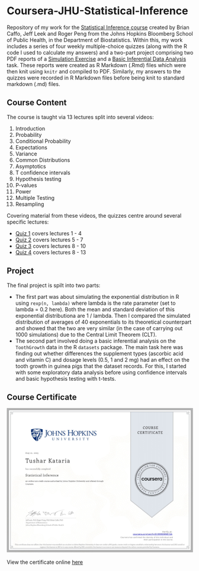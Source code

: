# Coursera-JHU-Statistical-Inference
Repository of my work for the [Statistical Inference course](https://www.coursera.org/learn/statistical-inference) created by Brian Caffo, Jeff Leek and Roger Peng from the Johns Hopkins Bloomberg School of Public Health, in the Department of Biostatistics. Within this, my work includes a series of four weekly multiple-choice quizzes (along with the R code I used to calculate my answers) and a two-part project comprising two PDF reports of a [Simulation Exercise]() and a [Basic Inferential Data Analysis]() task. These reports were created as R Markdown (.Rmd) files which were then knit using `knitr` and compiled to PDF. Similarly, my answers to the quizzes were recorded in R Markdown files before being knit to standard markdown (.md) files.

## Course Content
The course is taught via 13 lectures split into several videos:

1. Introduction
2. Probability
3. Conditional Probability
4. Expectations
5. Variance
6. Common Distributions
7. Asymptotics
8. T confidence intervals
9. Hypothesis testing
10. P-values
11. Power
12. Multiple Testing
13. Resampling

Covering material from these videos, the quizzes centre around several specific lectures:

- [Quiz 1]() covers lectures 1 - 4
- [Quiz 2]() covers lectures 5 - 7
- [Quiz 3]() covers lectures 8 - 10
- [Quiz 4]() covers lectures 8 - 13

## Project

The final project is spilt into two parts:

- The first part was about simulating the exponential distribution in R using `rexp(n, lambda)` where lambda is the rate parameter (set to lambda = 0.2 here). Both the mean and standard deviation of this exponential distributiona are 1 / lambda. Then I compared the simulated distribution of averages of 40 exponentials to its theoretical counterpart and showed that the two are very similar (in the case of carrying out 1000 simulations) due to the Central Limit Theorem (CLT).
- The second part involved doing a basic inferential analysis on the `ToothGrowth` data in the R `datasets` package. The main task here was finding out whether differences the supplement types (ascorbic acid and vitamin C) and dosage levels (0.5, 1 and 2 mg) had an effect on the tooth growth in guinea pigs that the dataset records. For this, I started with some exploratory data analysis before using confidence intervals and basic hypothesis testing with t-tests.

## Course Certificate

![Course Certificate](Course_Certificate.jpg)

View the certificate online [here](https://www.coursera.org/account/accomplishments/verify/D1RRREWWE15A)
